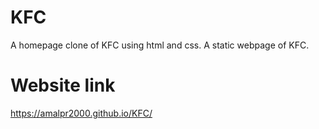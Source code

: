 # KFC
A homepage clone of KFC using html and css. A static webpage of KFC.
# Website link
https://amalpr2000.github.io/KFC/
